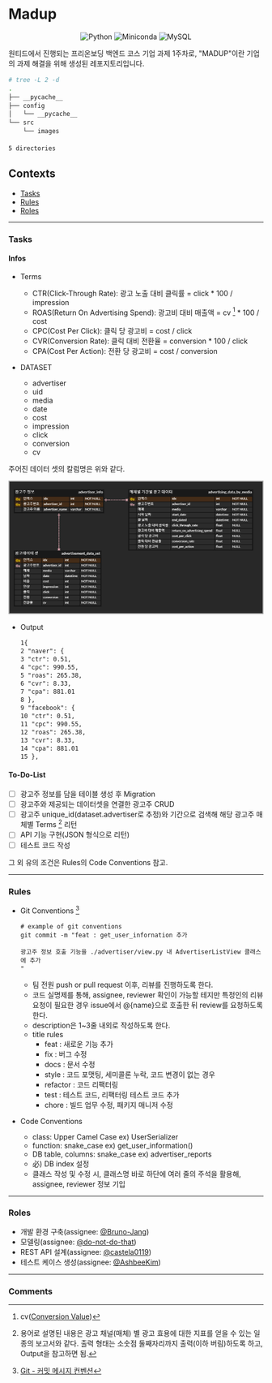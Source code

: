 # Madup

<div align="center">
  
  ![Python](https://img.shields.io/badge/Python-%20v3.8%20-blue.svg?&style=flat&logo=Python&logoColor=white&labelColor=abcdef&cacheSeconds=3600$logoWidth=60)
  ![Miniconda](https://img.shields.io/badge/Conda-%20miniconda%20-lightgreen.svg?&style=flat&logo=Anaconda&logoColor=white&labelColor=44A833&cacheSeconds=3600$logoWidth=60)
  ![MySQL](https://img.shields.io/badge/MySQL-%20v8.0%20-4479A1.svg?&style=flat&logo=MySQL&labelColor=ffffff&cacheSeconds=3600$logoWidth=80)
</div>

원티드에서 진행되는 프리온보딩 백엔드 코스 기업 과제 1주차로, "MADUP"이란 기업의 과제 해결을 위해 생성된 레포지토리입니다.

```bash
# tree -L 2 -d
.
├── __pycache__
├── config
│   └── __pycache__
└── src
    └── images

5 directories
```

## Contexts
* [Tasks](#tasks)
* [Rules](#rules)
* [Roles](#roles)

---
### Tasks
#### Infos
* Terms 
  * CTR(Click-Through Rate): 광고 노출 대비 클릭률 = click * 100 / impression 
  * ROAS(Return On Advertising Spend): 광고비 대비 매출액 = cv [^1] * 100 / cost
  * CPC(Cost Per Click): 클릭 당 광고비 = cost / click
  * CVR(Conversion Rate): 클릭 대비 전환율 = conversion * 100 / click
  * CPA(Cost Per Action): 전환 당 광고비 = cost / conversion

* DATASET
  * advertiser
  * uid
  * media
  * date
  * cost
  * impression
  * click
  * conversion
  * cv

주어진 데이터 셋의 칼럼명은 위와 같다.

![Alt test](./src/images/erd_v1.png "erd sketch - version 1")

* Output
  ```shell
  1{
  2 "naver": {
  3 "ctr": 0.51,
  4 "cpc": 990.55,
  5 "roas": 265.38,
  6 "cvr": 8.33,
  7 "cpa": 881.01
  8 },
  9 "facebook": {
  10 "ctr": 0.51,
  11 "cpc": 990.55,
  12 "roas": 265.38,
  13 "cvr": 8.33,
  14 "cpa": 881.01
  15 },
  ```
#### To-Do-List
* [ ] 광고주 정보를 담을 테이블 생성 후 Migration
* [ ] 광고주와 제공되는 데이터셋을 연결한 광고주 CRUD
* [ ] 광고주 unique_id(dataset.advertiser로 추정)와 기간으로 검색해 해당 광고주 매체별 Terms [^2] 리턴
* [ ] API 기능 구현(JSON 형식으로 리턴)
* [ ] 테스트 코드 작성

그 외 유의 조건은 Rules의 Code Conventions 참고.

---
### Rules
* Git Conventions [^3]
  ```shell
  # example of git conventions
  git commit -m "feat : get_user_infornation 추가
  
  광고주 정보 호출 기능을 ./advertiser/view.py 내 AdvertiserListView 클래스에 추가
  "
  ```
  * 팀 전원 push or pull request 이후, 리뷰를 진행하도록 한다.
  * 코드 실명제를 통해, assignee, reviewer 확인이 가능할 테지만 특정인의 리뷰 요청이 필요한 경우 issue에서 @{name}으로 호출한 뒤 review를 요청하도록 한다.
  * description은 1~3줄 내외로 작성하도록 한다.
  * title rules 
    * feat : 새로운 기능 추가
    * fix : 버그 수정
    * docs : 문서 수정
    * style : 코드 포맷팅, 세미콜론 누락, 코드 변경이 없는 경우
    * refactor : 코드 리팩터링
    * test : 테스트 코드, 리팩터링 테스트 코드 추가
    * chore : 빌드 업무 수정, 패키지 매니저 수정
  
* Code Conventions
  * class: Upper Camel Case ex) UserSerializer
  * function: snake_case ex) get_user_information()
  * DB table, columns: snake_case ex) advertiser_reports
  * 必) DB index 설정
  * 클래스 작성 및 수정 시, 클래스명 바로 하단에 여러 줄의 주석을 활용해, assignee, reviewer 정보 기입

---
### Roles
* 개발 환경 구축(assignee: [@Bruno-Jang](https://github.com/Bruno-Jang))
* 모델링(assignee: [@do-not-do-that](https://github.com/do-not-do-that))
* REST API 설계(assignee: [@castela0119](https://github.com/castela0119))
* 테스트 케이스 생성(assignee: [@AshbeeKim](https://github.com/AshbeeKim))

[//]: <가산점은 현재 고려사항이 아니기에 pass>

---
### Comments
[^1]: cv([Conversion Value](https://www.investopedia.com/terms/c/conversion-value.asp))
[^2]: 용어로 설명된 내용은 광고 채널(매체) 별 광고 효용에 대한 지표를 얻을 수 있는 일종의 보고서와 같다. 출력 형태는 소숫점 둘째자리까지 출력(이하 버림)하도록 하고, Output을 참고하면 됨.
[^3]: [Git - 커밋 메시지 컨벤션](https://doublesprogramming.tistory.com/256)
